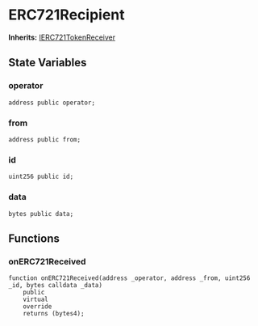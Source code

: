 # ERC721Recipient
**Inherits:**
[IERC721TokenReceiver](/lib/forge-std/src/mocks/MockERC721.sol/interface.IERC721TokenReceiver.md)


## State Variables
### operator

```solidity
address public operator;
```


### from

```solidity
address public from;
```


### id

```solidity
uint256 public id;
```


### data

```solidity
bytes public data;
```


## Functions
### onERC721Received


```solidity
function onERC721Received(address _operator, address _from, uint256 _id, bytes calldata _data)
    public
    virtual
    override
    returns (bytes4);
```


